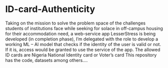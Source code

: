 # ID-card-Authenticity
Taking on the mission to solve the problem space of the challenges students of institutions face while seeking for solace in off-campus housing for their accommodation need, a web-service app LesserStress is being developed (in completion phase), I’m delegated with the role to develop a working ML – AI model that checks if the identity of the user is valid or not. If it is, access would be granted to use the service of the app. The allowed ID cards are Nigeria National Identity card or Voter’s card This repository has the code, datasets among others….
